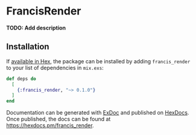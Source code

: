# FrancisRender

**TODO: Add description**

## Installation

If [available in Hex](https://hex.pm/docs/publish), the package can be installed
by adding `francis_render` to your list of dependencies in `mix.exs`:

```elixir
def deps do
  [
    {:francis_render, "~> 0.1.0"}
  ]
end
```

Documentation can be generated with [ExDoc](https://github.com/elixir-lang/ex_doc)
and published on [HexDocs](https://hexdocs.pm). Once published, the docs can
be found at <https://hexdocs.pm/francis_render>.

